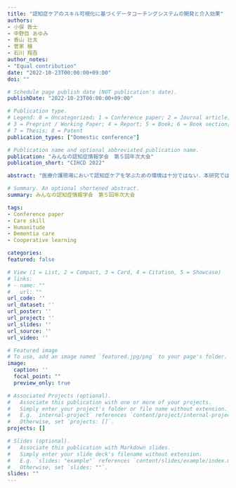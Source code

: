 ```yaml
---
title: "認知症ケアのスキル可視化に基づくデータコーチングシステムの開発と介入効果"
authors:
- 小俣 敦士
- 中野目 あゆみ
- 香山 壮太
- 菅家 穣
- 石川 翔吾
author_notes:
- "Equal contribution"
date: "2022-10-23T00:00:00+09:00"
doi: ""

# Schedule page publish date (NOT publication's date).
publishDate: "2022-10-23T00:00:00+09:00"

# Publication type.
# Legend: 0 = Uncategorized; 1 = Conference paper; 2 = Journal article;
# 3 = Preprint / Working Paper; 4 = Report; 5 = Book; 6 = Book section;
# 7 = Thesis; 8 = Patent
publication_types: ["Domestic conference"]

# Publication name and optional abbreviated publication name.
publication: "みんなの認知症情報学会　第５回年次大会"
publication_short: "CIHCD 2022"

abstract: "医療介護現場において認知症ケアを学ぶための環境は十分ではない．本研究では認知症ケアの実践映像を用いたデータコーチングシステムを提案する．観察情報に基づきケアスキルの実践状況を評価し可視化することでデータコーチングを実現する．本システムを用いた比較実験を実施し有用性を検証した．その結果，初学者の映像事例に対して有意な効果が見られ，本システムの有用性を確認した．"

# Summary. An optional shortened abstract.
summary: みんなの認知症情報学会　第５回年次大会

tags:
- Conference paper
- Care skill
- Humanitude
- Dementia care
- Cooperative learning

categories: 
featured: false

# View (1 = List, 2 = Compact, 3 = Card, 4 = Citation, 5 = Showcase)
# links:
# - name: ""
#   url: ""
url_code: ''
url_dataset: ''
url_poster: ''
url_project: ''
url_slides: ''
url_source: ''
url_video: ''

# Featured image
# To use, add an image named `featured.jpg/png` to your page's folder. 
image:
  caption: ''
  focal_point: ""
  preview_only: true

# Associated Projects (optional).
#   Associate this publication with one or more of your projects.
#   Simply enter your project's folder or file name without extension.
#   E.g. `internal-project` references `content/project/internal-project/index.md`.
#   Otherwise, set `projects: []`.
projects: []

# Slides (optional).
#   Associate this publication with Markdown slides.
#   Simply enter your slide deck's filename without extension.
#   E.g. `slides: "example"` references `content/slides/example/index.md`.
#   Otherwise, set `slides: ""`.
slides: ""
---
```

